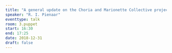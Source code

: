 ```yaml
---
title: "A general update on the Choria and Marionette Collective projects"
speaker: "R. I. Pienaar"
eventtype: talk
room: 3.puppet
start: 16:30
end: 17:25
date: 2018-12-31
draft: false
---
```

